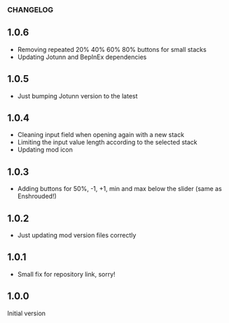 ### CHANGELOG

## 1.0.6

* Removing repeated 20% 40% 60% 80% buttons for small stacks
* Updating Jotunn and BepInEx dependencies

## 1.0.5

* Just bumping Jotunn version to the latest

## 1.0.4

* Cleaning input field when opening again with a new stack
* Limiting the input value length according to the selected stack
* Updating mod icon

## 1.0.3

* Adding buttons for 50%, -1, +1, min and max below the slider (same as Enshrouded!)

## 1.0.2

*  Just updating mod version files correctly

## 1.0.1

* Small fix for repository link, sorry!

## 1.0.0

Initial version